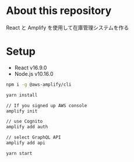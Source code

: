 # About this repository

React と Amplify を使用して在庫管理システムを作る

# Setup

- React v16.9.0
- Node.js v10.16.0

```bash
npm i -g @aws-amplify/cli

yarn install

// If you signed up AWS console
amplify init

// use Cognito
amplify add auth

// select GraphQL API
amplify add api

yarn start
```
